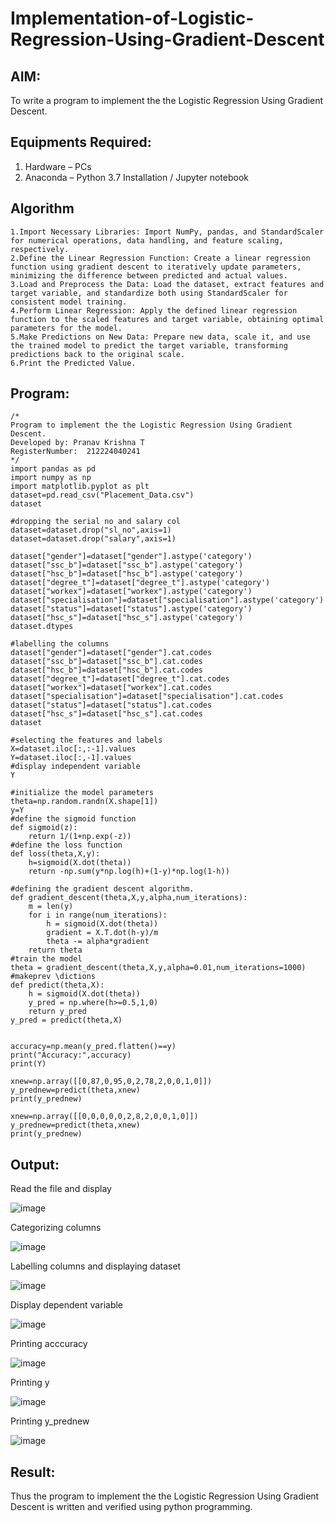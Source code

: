 # Implementation-of-Logistic-Regression-Using-Gradient-Descent

## AIM:
To write a program to implement the the Logistic Regression Using Gradient Descent.

## Equipments Required:
1. Hardware – PCs
2. Anaconda – Python 3.7 Installation / Jupyter notebook

## Algorithm
```
1.Import Necessary Libraries: Import NumPy, pandas, and StandardScaler for numerical operations, data handling, and feature scaling, respectively. 
2.Define the Linear Regression Function: Create a linear regression function using gradient descent to iteratively update parameters, minimizing the difference between predicted and actual values. 
3.Load and Preprocess the Data: Load the dataset, extract features and target variable, and standardize both using StandardScaler for consistent model training. 
4.Perform Linear Regression: Apply the defined linear regression function to the scaled features and target variable, obtaining optimal parameters for the model. 
5.Make Predictions on New Data: Prepare new data, scale it, and use the trained model to predict the target variable, transforming predictions back to the original scale. 
6.Print the Predicted Value.
```
## Program:
```
/*
Program to implement the the Logistic Regression Using Gradient Descent.
Developed by: Pranav Krishna T
RegisterNumber:  212224040241
*/
import pandas as pd
import numpy as np
import matplotlib.pyplot as plt
dataset=pd.read_csv("Placement_Data.csv")
dataset

#dropping the serial no and salary col
dataset=dataset.drop("sl_no",axis=1)
dataset=dataset.drop("salary",axis=1)

dataset["gender"]=dataset["gender"].astype('category')
dataset["ssc_b"]=dataset["ssc_b"].astype('category')
dataset["hsc_b"]=dataset["hsc_b"].astype('category')
dataset["degree_t"]=dataset["degree_t"].astype('category')
dataset["workex"]=dataset["workex"].astype('category')
dataset["specialisation"]=dataset["specialisation"].astype('category')
dataset["status"]=dataset["status"].astype('category')
dataset["hsc_s"]=dataset["hsc_s"].astype('category')
dataset.dtypes

#labelling the columns
dataset["gender"]=dataset["gender"].cat.codes
dataset["ssc_b"]=dataset["ssc_b"].cat.codes
dataset["hsc_b"]=dataset["hsc_b"].cat.codes
dataset["degree_t"]=dataset["degree_t"].cat.codes
dataset["workex"]=dataset["workex"].cat.codes
dataset["specialisation"]=dataset["specialisation"].cat.codes
dataset["status"]=dataset["status"].cat.codes
dataset["hsc_s"]=dataset["hsc_s"].cat.codes
dataset

#selecting the features and labels
X=dataset.iloc[:,:-1].values
Y=dataset.iloc[:,-1].values
#display independent variable
Y

#initialize the model parameters
theta=np.random.randn(X.shape[1])
y=Y
#define the sigmoid function
def sigmoid(z):
    return 1/(1+np.exp(-z))
#define the loss function
def loss(theta,X,y):
    h=sigmoid(X.dot(theta))
    return -np.sum(y*np.log(h)+(1-y)*np.log(1-h))

#defining the gradient descent algorithm.
def gradient_descent(theta,X,y,alpha,num_iterations):
    m = len(y)
    for i in range(num_iterations):
        h = sigmoid(X.dot(theta))
        gradient = X.T.dot(h-y)/m
        theta -= alpha*gradient
    return theta
#train the model
theta = gradient_descent(theta,X,y,alpha=0.01,num_iterations=1000)
#makeprev \dictions
def predict(theta,X):
    h = sigmoid(X.dot(theta))
    y_pred = np.where(h>=0.5,1,0)
    return y_pred
y_pred = predict(theta,X)


accuracy=np.mean(y_pred.flatten()==y)
print("Accuracy:",accuracy)
print(Y)

xnew=np.array([[0,87,0,95,0,2,78,2,0,0,1,0]])
y_prednew=predict(theta,xnew)
print(y_prednew)

xnew=np.array([[0,0,0,0,0,2,8,2,0,0,1,0]])
y_prednew=predict(theta,xnew)
print(y_prednew)
```

## Output:
Read the file and display

![image](https://github.com/user-attachments/assets/49c43a81-7f34-4eae-bae4-6001bcc1a861)

Categorizing columns

![image](https://github.com/user-attachments/assets/b2d3af36-0504-4c16-b21c-7176fe1f89bd)

Labelling columns and displaying dataset

![image](https://github.com/user-attachments/assets/0824a9cb-2d4e-4138-9c99-fd354880b8ae)

Display dependent variable

![image](https://github.com/user-attachments/assets/1281b38e-5293-4894-9aeb-24be406447ea)

Printing acccuracy

![image](https://github.com/user-attachments/assets/d19f21e9-0fe6-4f9a-92ab-e45c5b19ca96)

Printing y

![image](https://github.com/user-attachments/assets/a1773998-5ad0-480e-bcc4-330f15094f66)

Printing y_prednew

![image](https://github.com/user-attachments/assets/7b17246a-4a63-465a-94d6-9fd18fc8b214)


## Result:
Thus the program to implement the the Logistic Regression Using Gradient Descent is written and verified using python programming.
